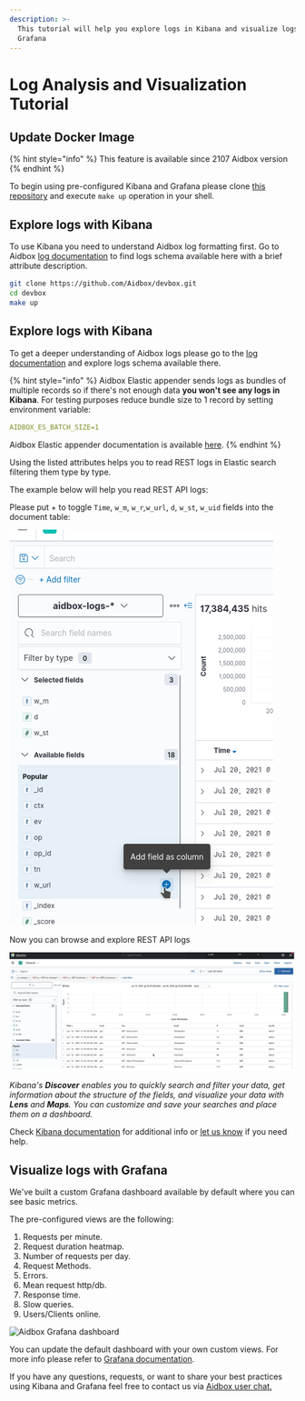 ```yaml
---
description: >-
  This tutorial will help you explore logs in Kibana and visualize logs in
  Grafana
---
```


# Log Analysis and Visualization Tutorial

## Update Docker Image

{% hint style="info" %}
This feature is available since 2107 Aidbox version
{% endhint %}

To begin using pre-configured Kibana and Grafana please clone [this repository](https://github.com/Aidbox/devbox) and execute `make up` operation in your shell.

## **Explore logs with Kibana**

To use Kibana you need to understand Aidbox log formatting first. Go to Aidbox [log documentation](../README.md) to find logs schema available here with a brief attribute description.

```bash
git clone https://github.com/Aidbox/devbox.git
cd devbox
make up
```

## **Explore logs with Kibana**

To get a deeper understanding of Aidbox logs please go to the [log documentation](../README.md) and explore logs schema available there.

{% hint style="info" %}
Aidbox Elastic appender sends logs as bundles of multiple records so if there's not enough data **you won't see any logs in Kibana**. For testing purposes reduce bundle size to 1 record by setting environment variable:

```yaml
AIDBOX_ES_BATCH_SIZE=1
```

Aidbox Elastic appender documentation is available [here](../how-to-guides/elastic-logs-and-monitoring-integration.md#elasticsearch-logging).
{% endhint %}

Using the listed attributes helps you to read REST logs in Elastic search filtering them type by type.

The example below will help you read REST API logs:

Please put + to toggle `Time`, `w_m`, `w_r`_,_`w_url`, `d`, `w_st`, `w_uid` fields into the document table:

![](../../../../../.gitbook/assets/5027d2cd-2a95-4b43-9201-33d0cc38fbef.png)

Now you can browse and explore REST API logs

![](../../../../../.gitbook/assets/d729a589-5d2a-4e95-82c5-e3bbfa80f3d0.png)

_Kibana's **Discover** enables you to quickly search and filter your data, get information about the structure of the fields, and visualize your data with **Lens** and **Maps**. You can customize and save your searches and place them on a dashboard._

Check [Kibana documentation](https://www.elastic.co/guide/en/kibana/current/discover.html) for additional info or [let us know](https://t.me/aidbox) if you need help.

## **Visualize logs with Grafana**

We've built a custom Grafana dashboard available by default where you can see basic metrics.

The pre-configured views are the following:

1. Requests per minute.
2. Request duration heatmap.
3. Number of requests per day.
4. Request Methods.
5. Errors.
6. Mean request http/db.
7. Response time.
8. Slow queries.
9. Users/Clients online.

![Aidbox Grafana dashboard](https://user-images.githubusercontent.com/58147555/186731415-b31f6b94-9605-4079-b0a8-7c8313edbca4.png)

You can update the default dashboard with your own custom views. For more info please refer to [Grafana documentation](https://grafana.com/tutorials/grafana-fundamentals/).

If you have any questions, requests, or want to share your best practices using Kibana and Grafana feel free to contact us via [Aidbox user chat.](https://t.me/aidbox)
